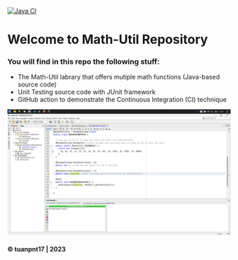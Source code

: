 [![Java CI](https://github.com/tuanpnt17/math-util/actions/workflows/ant.yml/badge.svg)](https://github.com/tuanpnt17/math-util/actions/workflows/ant.yml)

# Welcome to Math-Util Repository
### You will find in this repo the following stuff:
* The Math-Util labrary that offers mutiple math functions (Java-based source code)
* Unit Testing source code with JUnit framework
* GitHub action to demonstrate the Continuous Integration (CI) technique

![DDT with Ant](https://github.com/tuanpnt17/math-util/blob/main/images/DDT%20with%20Ant.png)

#### © tuanpnt17 | 2023